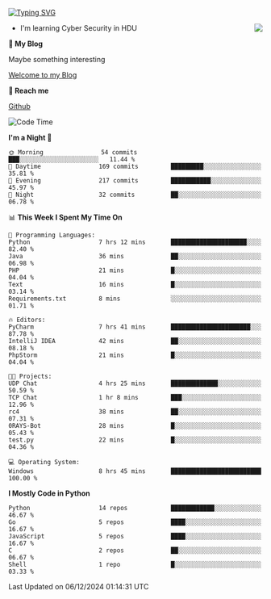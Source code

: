 [![Typing SVG](https://readme-typing-svg.herokuapp.com?font=Fira+Code&pause=1000&random=false&width=450&height=60&lines=Hello+%F0%9F%91%8B%F0%9F%8F%BB;I'm+JBNRZ)](https://git.io/typing-svg)

<a href="#">
  <img align="right" src="https://github-readme-stats.vercel.app/api?username=JBNRZ&show_icons=true&bg_color=15,f2f7fd,E0EAFC" />
</a>

- I'm learning Cyber Security in HDU

 **🌱 My Blog**

Maybe something interesting

[Welcome to my Blog](https://jbnrz.com.cn/)

 **💬 Reach me** 

[Github](https://github.com/JBNRZ)


<!--START_SECTION:waka-->
![Code Time](http://img.shields.io/badge/Code%20Time-769%20hrs%2042%20mins-blue)

**I'm a Night 🦉** 

```text
🌞 Morning                54 commits          ███░░░░░░░░░░░░░░░░░░░░░░   11.44 % 
🌆 Daytime                169 commits         █████████░░░░░░░░░░░░░░░░   35.81 % 
🌃 Evening                217 commits         ███████████░░░░░░░░░░░░░░   45.97 % 
🌙 Night                  32 commits          ██░░░░░░░░░░░░░░░░░░░░░░░   06.78 % 
```


📊 **This Week I Spent My Time On** 

```text
💬 Programming Languages: 
Python                   7 hrs 12 mins       █████████████████████░░░░   82.40 % 
Java                     36 mins             ██░░░░░░░░░░░░░░░░░░░░░░░   06.98 % 
PHP                      21 mins             █░░░░░░░░░░░░░░░░░░░░░░░░   04.04 % 
Text                     16 mins             █░░░░░░░░░░░░░░░░░░░░░░░░   03.14 % 
Requirements.txt         8 mins              ░░░░░░░░░░░░░░░░░░░░░░░░░   01.71 % 

🔥 Editors: 
PyCharm                  7 hrs 41 mins       ██████████████████████░░░   87.78 % 
IntelliJ IDEA            42 mins             ██░░░░░░░░░░░░░░░░░░░░░░░   08.18 % 
PhpStorm                 21 mins             █░░░░░░░░░░░░░░░░░░░░░░░░   04.04 % 

🐱‍💻 Projects: 
UDP Chat                 4 hrs 25 mins       █████████████░░░░░░░░░░░░   50.59 % 
TCP Chat                 1 hr 8 mins         ███░░░░░░░░░░░░░░░░░░░░░░   12.96 % 
rc4                      38 mins             ██░░░░░░░░░░░░░░░░░░░░░░░   07.31 % 
0RAYS-Bot                28 mins             █░░░░░░░░░░░░░░░░░░░░░░░░   05.43 % 
test.py                  22 mins             █░░░░░░░░░░░░░░░░░░░░░░░░   04.36 % 

💻 Operating System: 
Windows                  8 hrs 45 mins       █████████████████████████   100.00 % 
```

**I Mostly Code in Python** 

```text
Python                   14 repos            ████████████░░░░░░░░░░░░░   46.67 % 
Go                       5 repos             ████░░░░░░░░░░░░░░░░░░░░░   16.67 % 
JavaScript               5 repos             ████░░░░░░░░░░░░░░░░░░░░░   16.67 % 
C                        2 repos             ██░░░░░░░░░░░░░░░░░░░░░░░   06.67 % 
Shell                    1 repo              █░░░░░░░░░░░░░░░░░░░░░░░░   03.33 % 
```




 Last Updated on 06/12/2024 01:14:31 UTC
<!--END_SECTION:waka-->
